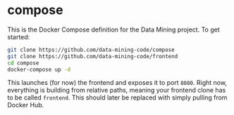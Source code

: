 # compose

This is the Docker Compose definition for the Data Mining project. To get
started:

```sh
git clone https://github.com/data-mining-code/compose
git clone https://github.com/data-mining-code/frontend
cd compose
docker-compose up -d
```

This launches (for now) the frontend and exposes it to port `8080`. Right now,
everything is building from relative paths, meaning your frontend clone has to
be called `frontend`. This should later be replaced with simply pulling from
Docker Hub.
